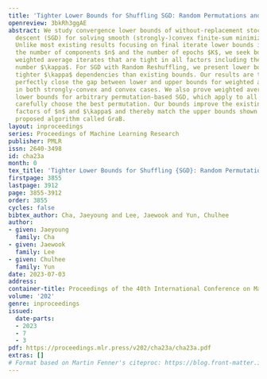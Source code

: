 ```yaml
---
title: 'Tighter Lower Bounds for Shuffling SGD: Random Permutations and Beyond'
openreview: 3bkRh3ggAE
abstract: We study convergence lower bounds of without-replacement stochastic gradient
  descent (SGD) for solving smooth (strongly-)convex finite-sum minimization problems.
  Unlike most existing results focusing on final iterate lower bounds in terms of
  the number of components $n$ and the number of epochs $K$, we seek bounds for arbitrary
  weighted average iterates that are tight in all factors including the condition
  number $\kappa$. For SGD with Random Reshuffling, we present lower bounds that have
  tighter $\kappa$ dependencies than existing bounds. Our results are the first to
  perfectly close the gap between lower and upper bounds for weighted average iterates
  in both strongly-convex and convex cases. We also prove weighted average iterate
  lower bounds for arbitrary permutation-based SGD, which apply to all variants that
  carefully choose the best permutation. Our bounds improve the existing bounds in
  factors of $n$ and $\kappa$ and thereby match the upper bounds shown for a recently
  proposed algorithm called GraB.
layout: inproceedings
series: Proceedings of Machine Learning Research
publisher: PMLR
issn: 2640-3498
id: cha23a
month: 0
tex_title: 'Tighter Lower Bounds for Shuffling {SGD}: Random Permutations and Beyond'
firstpage: 3855
lastpage: 3912
page: 3855-3912
order: 3855
cycles: false
bibtex_author: Cha, Jaeyoung and Lee, Jaewook and Yun, Chulhee
author:
- given: Jaeyoung
  family: Cha
- given: Jaewook
  family: Lee
- given: Chulhee
  family: Yun
date: 2023-07-03
address: 
container-title: Proceedings of the 40th International Conference on Machine Learning
volume: '202'
genre: inproceedings
issued:
  date-parts:
  - 2023
  - 7
  - 3
pdf: https://proceedings.mlr.press/v202/cha23a/cha23a.pdf
extras: []
# Format based on Martin Fenner's citeproc: https://blog.front-matter.io/posts/citeproc-yaml-for-bibliographies/
---
```

